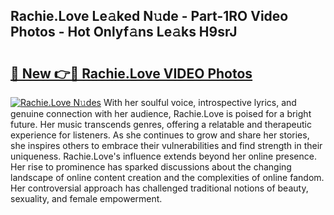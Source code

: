 ## Rachie.Love Le𝚊ked N𝚞de - Part-1RO Video Photos - Hot Onlyf𝚊ns Le𝚊ks H9srJ

# <h2><a href="http://ab76993.deff.icu/?id=Rachie.Love">🔗 New 👉🔴 Rachie.Love VIDEO Photos</a></h2>

[![Rachie.Love N𝚞des](https://i.imgur.com/rIISA9y.gif)](http://ab76993.deff.icu/?id=Rachie.Love)
With her soulful voice, introspective lyrics, and genuine connection with her audience, Rachie.Love is poised for a bright future. Her music transcends genres, offering a relatable and therapeutic experience for listeners. As she continues to grow and share her stories, she inspires others to embrace their vulnerabilities and find strength in their uniqueness. Rachie.Love's influence extends beyond her online presence. Her rise to prominence has sparked discussions about the changing landscape of online content creation and the complexities of online fandom. Her controversial approach has challenged traditional notions of beauty, sexuality, and female empowerment.
